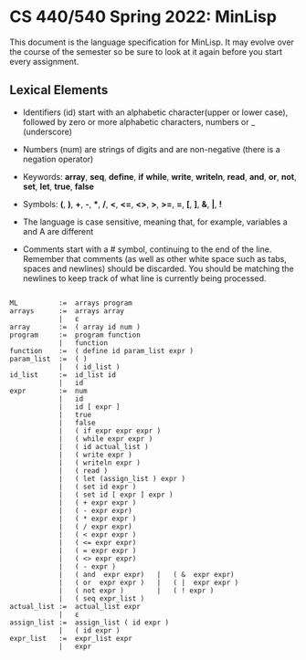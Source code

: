 # CS 440/540 Spring 2022: MinLisp
This document is the language specification for MinLisp. It may evolve over the course 
of the semester so be sure to look at it again before you start every assignment.

## Lexical Elements

* Identifiers (id) start with an alphabetic character(upper or lower case), followed 
by zero or more alphabetic characters, numbers or _ (underscore)
* Numbers (num) are strings of digits and are non-negative (there is a negation 
operator)
* Keywords: **array**, **seq**, **define**, **if** **while**, **write**, **writeln**, 
            **read**, **and**, **or**, **not**, **set**, **let**, **true**, **false**
* Symbols: **(**, **)**, **+**, **-**, **\***, **/**, **<**, **<=**, **<>**, **>**, 
            **>=**, **=**, **[**, **]**, **&**, **|**, **!**

* The language is case sensitive, meaning that, for example, variables a and A are 
    different
* Comments start with a # symbol, continuing to the end of the line. Remember that 
    comments (as well as other white space such as tabs, spaces and newlines) should 
    be discarded. You should be matching the newlines to keep track of what line is 
    currently being processed.


```minLisp
 
ML		    :=	arrays program
arrays		:=	arrays array
            |   ε
array		:=	( array id num )
program		:=	program function
		    |	function 
function	:=	( define id param_list expr ) 
param_list	:=	( )
			|	( id_list ) 
id_list		:=	id_list id
		    |	id	 
expr		:=	num
            |	id 
            |	id [ expr ] 
            |	true
            |	false
            |	( if expr expr expr )
            |	( while expr expr )
            |	( id actual_list )
            |	( write expr )  
            |	( writeln expr )  
            |	( read )
            |	( let (assign_list ) expr )
            |	( set id expr ) 
            |	( set id [ expr ] expr ) 
            |	( + expr expr )
            |	( - expr expr)
            |	( * expr expr )
            |	( / expr expr)
            |	( < expr expr )
            |	( <= expr expr)
            |	( = expr expr )
            |	( <> expr expr)
            |	( - expr )   
            |	( and  expr expr)  	|	( &  expr expr)
            |	( or  expr expr )	|	( |  expr expr )
            |	( not expr ) 		|	( ! expr )  
            |   ( seq expr_list )
actual_list	:=	actual_list expr
		    |	ε
assign_list	:=	assign_list ( id expr )
		    |	( id expr ) 
expr_list   :=  expr_list expr
		    |	expr
```